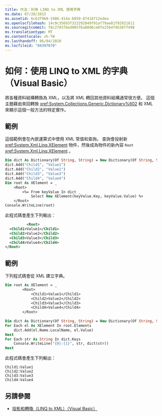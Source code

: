 ```yaml
---
title: 作法：利用 LINQ to XML 使用字典
ms.date: 07/20/2015
ms.assetid: 6cb3f969-1986-414a-b850-87418712edea
ms.openlocfilehash: 14c9c35693f323292849f01af79ae81f92921611
ms.sourcegitcommit: f8c270376ed905f6a8896ce0fe25b4f4b38ff498
ms.translationtype: MT
ms.contentlocale: zh-TW
ms.lasthandoff: 06/04/2020
ms.locfileid: "84397670"
---
```

# <a name="how-to-work-with-dictionaries-using-linq-to-xml-visual-basic"></a>如何：使用 LINQ to XML 的字典（Visual Basic）
將各種資料結構轉換為 XML，以及將 XML 轉回其他資料結構通常很方便。 這個主題藉由來回轉換 <xref:System.Collections.Generic.Dictionary%602> 和 XML 來顯示這個一般方法的特定實作。  
  
## <a name="example"></a>範例  
 這個範例會在內嵌運算式中使用 XML 常值和查詢。 查詢會投射新 <xref:System.Xml.Linq.XElement> 物件，然後成為物件的新內容 `Root` <xref:System.Xml.Linq.XElement> 。  
  
```vb  
Dim dict As Dictionary(Of String, String) = New Dictionary(Of String, String)()  
dict.Add("Child1", "Value1")  
dict.Add("Child2", "Value2")  
dict.Add("Child3", "Value3")  
dict.Add("Child4", "Value4")  
Dim root As XElement = _  
    <Root>  
        <%= From keyValue In dict _  
            Select New XElement(keyValue.Key, keyValue.Value) %>  
    </Root>  
Console.WriteLine(root)  
```  
  
 此程式碼會產生下列輸出：  
  
```xml  
          <Root>  
  <Child1>Value1</Child1>  
  <Child2>Value2</Child2>  
  <Child3>Value3</Child3>  
  <Child4>Value4</Child4>  
</Root>  
```  
  
## <a name="example"></a>範例  
 下列程式碼會從 XML 建立字典。  
  
```vb  
Dim root As XElement = _  
        <Root>  
            <Child1>Value1</Child1>  
            <Child2>Value2</Child2>  
            <Child3>Value3</Child3>  
            <Child4>Value4</Child4>  
        </Root>  
  
Dim dict As Dictionary(Of String, String) = New Dictionary(Of String, String)  
For Each el As XElement In root.Elements  
    dict.Add(el.Name.LocalName, el.Value)  
Next  
For Each str As String In dict.Keys  
    Console.WriteLine("{0}:{1}", str, dict(str))  
Next  
```  
  
 此程式碼會產生下列輸出：  
  
```console  
Child1:Value1  
Child2:Value2  
Child3:Value3  
Child4:Value4  
```  
  
## <a name="see-also"></a>另請參閱

- [投影和轉換（LINQ to XML）（Visual Basic）](projections-and-transformations-linq-to-xml.md)
